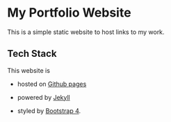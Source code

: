 # My Portfolio Website

This is a simple static website to host links to my work.

## Tech Stack

This website is

* hosted on [Github pages](https://pages.github.com/)
  
* powered by [Jekyll](https://jekyllrb.com/docs/)

* styled by [Bootstrap 4](https://getbootstrap.com/).

